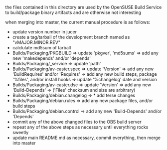 
the files contained in this directory are used by the OpenSUSE Build Service to build/package binary artifacts and are otherwise not interesting

when merging into master, the current manual procedure is as follows:
* update version number in jucer
* create a tag/tarball of the development branch named as "vMAJOR.MINOR.REV"
* calclulate md5sum of tarball
* Builds/Packaging/PKGBUILD
  => update 'pkgver', 'md5sums'
  => add any new 'makedepends' and/or 'depends'
* Builds/Packaging/_service
  => update 'path'
* Builds/Packaging/av-caster.spec
  => update 'Version'
  => add any new 'BuildRequires' and/or 'Requires'
  => add any new build steps, package '%files', and/or install hooks
  => update '%changelog' date and version
* Builds/Packaging/av-caster.dsc
  => update 'Version'
  => add any new 'Build-Depends'
  => ('Files' checksum and size are arbitrary)
* Builds/Packaging/debian.changelog
  => * add terse changes
* Builds/Packaging/debian.rules
  => add any new package files, and/or build steps
* Builds/Packaging/debian.control
  => add any new 'Build-Depends' and/or 'Depends'
* commit any of the above changed files to the OBS build server
* repeat any of the above steps as necessary until everything rocks sweetly
* update main README.md as necessary, commit everything, then merge into master
